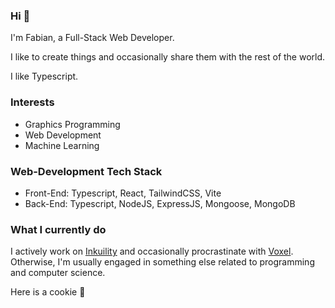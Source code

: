 ### Hi 🌻

I'm Fabian, a Full-Stack Web Developer. 

I like to create things and occasionally share them with the rest of the world. 

I like Typescript.

### Interests
- Graphics Programming
- Web Development
- Machine Learning

### Web-Development Tech Stack
- Front-End: Typescript, React, TailwindCSS, Vite
- Back-End: Typescript, NodeJS, ExpressJS, Mongoose, MongoDB

### What I currently do
I actively work on [Inkuility](https://github.com/fabianmontag/inkuility) and occasionally procrastinate with [Voxel](https://github.com/fabianmontag/voxel). Otherwise, I'm usually engaged in something else related to programming and computer science.

Here is a cookie 🍪
